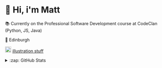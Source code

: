 # :wave: Hi, i'm Matt
:books: Currently on the Professional Software Development course at CodeClan (Python, JS, Java)

:scotland: Edinburgh

<img src="https://upload.wikimedia.org/wikipedia/commons/a/a5/Instagram_icon.png" width="20" alt="instagram icon"> <a href="https://www.instagram.com/matt_doing_art_stuff" target = "_blank">illustration stuff</a>

<details>
  <summary>:zap: GitHub Stats</summary>
  <img align=“left” alt="mattnorris1990’s GitHub Stats" src=“https://github-readme-stats.vercel.app/api?username=mattnorris1990&show_icons=true&hide_border=false&title_color=ff652f&icon_color=FFE400&bg_color=09131B&text_color=ffffff&border_color=0c1a25" />
</details>
